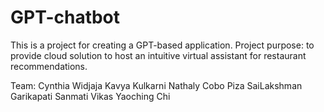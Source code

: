 # GPT-chatbot

This is a project for creating a GPT-based application.
Project purpose: to provide cloud solution to host an intuitive virtual assistant for restaurant recommendations.

Team: 
Cynthia Widjaja
Kavya Kulkarni
Nathaly Cobo Piza
SaiLakshman Garikapati
Sanmati Vikas
Yaoching Chi
